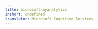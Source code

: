 ```yaml
---
title: microsoft-myanalytics
inshort: undefined
translator: Microsoft Cognitive Services
---
```




